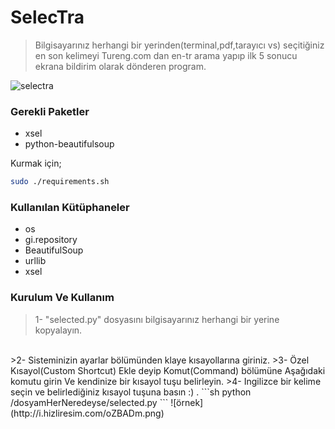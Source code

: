 # SelecTra
>Bilgisayarınız herhangi bir yerinden(terminal,pdf,tarayıcı vs)
>seçitiğiniz en son kelimeyi Tureng.com dan en-tr arama yapıp 
>ilk 5 sonucu ekrana bildirim olarak dönderen program.

![selectra](http://i.hizliresim.com/lynBZQ.png)

### Gerekli Paketler
* xsel
* python-beautifulsoup

Kurmak için;

```sh
sudo ./requirements.sh
```

### Kullanılan Kütüphaneler
* os
* gi.repository
* BeautifulSoup
* urllib
* xsel

### Kurulum Ve Kullanım
>1- "selected.py" dosyasını bilgisayarınız herhangi bir yerine kopyalayın.
<br>
>2- Sisteminizin ayarlar bölümünden klaye kısayollarına giriniz.
>3- Özel Kısayol(Custom Shortcut) Ekle deyip Komut(Command) bölümüne
Aşağıdaki komutu girin Ve kendinize bir kısayol tuşu belirleyin. 
>4- Ingilizce bir kelime seçin ve belirlediğiniz kısayol tuşuna basın :) .
```sh
python /dosyamHerNeredeyse/selected.py
```
![örnek](http://i.hizliresim.com/oZBADm.png)

